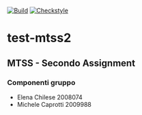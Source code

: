 [![Build](https://github.com/caprosoft/test-mtss2/actions/workflows/main.yml/badge.svg)](https://github.com/caprosoft/test-mtss2/actions/workflows/main.yml)
[![Checkstyle](https://github.com/caprosoft/test-mtss2/actions/workflows/checkstyle.yml/badge.svg)](https://github.com/caprosoft/test-mtss2/actions/workflows/checkstyle.yml)
# test-mtss2

## MTSS - Secondo Assignment
### Componenti gruppo
- Elena Chilese 2008074
- Michele Caprotti 2009988

